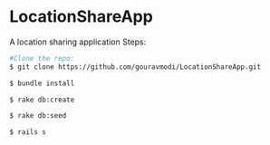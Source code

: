 # LocationShareApp
A location sharing application
Steps:

```sh
#Clone the repo:
$ git clone https://github.com/gouravmodi/LocationShareApp.git

$ bundle install

$ rake db:create

$ rake db:seed

$ rails s
```